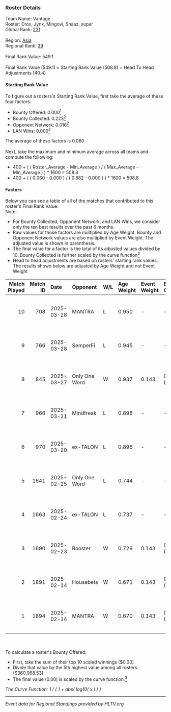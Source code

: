 ### Roster Details<br />
Team Name: Vantage<br />
Roster: Drox, Jynx, Mingovi, Snaaz, supar<br />
Global Rank: [231](../../standings_global_2025_05_05.md)<br />
<br />
Region: [Asia]( ../../standings_asia_2025_05_05.md)<br />
Regional Rank: [39]( ../../standings_asia_2025_05_05.md)<br />
<br />
Final Rank Value:  549.1<br />
<br />
Final Rank Value (549.1) = Starting Rank Value (508.8) + Head To Head Adjustments (40.4)<br />

#### Starting Rank Value<br />
To figure out a rosters's Starting Rank Value, first take the average of these four factors:<br />
- Bounty Offered: 0.000[<sup>1</sup>](#table2)
- Bounty Collected: 0.223[<sup>2</sup>](#table1)
- Opponent Network: 0.016[<sup>2</sup>](#table1)
- LAN Wins: 0.000[<sup>2</sup>](#table1)

The average of these factors is 0.060<br />
<br />
Next, take the maximum and minimum average across all teams and compute the following:<br />
- 400 + ( ( Roster_Average - Min_Average ) / ( Max_Average - Min_Average ) ) * 1600 = 508.8
- 400 + ( ( 0.060 - 0.000 ) / ( 0.882 - 0.000 ) ) * 1600 = 508.8


#### Factors<br />
Below you can see a table of all of the matches that contributed to this roster's Final Rank Value.<br />
Note:<br />

- For Bounty Collected, Opponent Network, and LAN Wins, we consider only the ten best results over the past 6 months.
- Raw values for those factors are multiplied by Age Weight. Bounty and Opponent Network values are also multiplied by Event Weight. The adjusted value is shown in parenthesis.
- The final value for a factor is the total of its adjusted values divided by 10. Bounty Collected is further scaled by the curve function[<sup>3</sup>](#curveFunction)
- Head to head adjustments are based on rosters' starting rank values. The results shown below are adjusted by Age Weight and not Event Weight
<span id="table1"></span><br />


| Match Played | Match ID | Date       | Opponent      | W/L | Age Weight | Event Weight | Bounty Collected | Opponent Network | LAN Wins  | H2H Adj. | Roster                               |
| -: | -: | :- | :- | :- | :- | :- | :- | :- | :- | -: | :- |
|           10 |      708 | 2025-03-28 | MANTRA        | L   | 0.950      | -            | -                | -                | -         |   -11.09 | Drox, Jynx, Mingovi, supar, swerzieN |
|            9 |      766 | 2025-03-28 | SemperFi      | L   | 0.945      | -            | -                | -                | -         |    -2.58 | Drox, Jynx, Mingovi, Snaaz, supar    |
|            8 |      845 | 2025-03-27 | Only One Word | W   | 0.937      | 0.143        | 0.003 (0.000)    | 0.327 (0.044)    | 0 (0.000) |    22.88 | Drox, Jynx, Mingovi, supar, swerzieN |
|            7 |      966 | 2025-03-21 | Mindfreak     | L   | 0.898      | -            | -                | -                | -         |    -7.84 | Drox, Jynx, Mingovi, supar, swerzieN |
|            6 |      970 | 2025-03-20 | ex-TALON      | L   | 0.896      | -            | -                | -                | -         |    -3.81 | Drox, Jynx, Mingovi, supar, swerzieN |
|            5 |     1641 | 2025-02-25 | Only One Word | L   | 0.744      | -            | -                | -                | -         |    -5.06 | Drox, Jynx, Mingovi, supar, swerzieN |
|            4 |     1663 | 2025-02-24 | ex-TALON      | L   | 0.737      | -            | -                | -                | -         |    -3.33 | Drox, Jynx, Mingovi, supar, swerzieN |
|            3 |     1690 | 2025-02-23 | Rooster       | W   | 0.729      | 0.143        | 0.014 (0.001)    | 0.485 (0.051)    | 0 (0.000) |    19.45 | Drox, Jynx, Mingovi, supar, swerzieN |
|            2 |     1891 | 2025-02-14 | Housebets     | W   | 0.671      | 0.143        | 0.014 (0.001)    | 0.390 (0.037)    | 0 (0.000) |    17.27 | Drox, Jynx, Mingovi, supar, swerzieN |
|            1 |     1894 | 2025-02-14 | MANTRA        | W   | 0.670      | 0.143        | 0.002 (0.000)    | 0.347 (0.033)    | 0 (0.000) |    14.47 | Drox, Jynx, Mingovi, supar, swerzieN |

<br />
<span id="table2"></span><br />
To calculate a roster's Bounty Offered:<br />

- First, take the sum of their top 10 scaled winnings ($0.00)
- Divide that value by the 5th highest value among all rosters ($360,998.53)
- The final value (0.00) is scaled by the curve function.[<sup>3</sup>](#curveFunction)

<span id="curveFunction"></span>_The Curve Function: 1 / ( 1 + abs( log10( x ) ) )_<br />

---
_Event data for Regional Standings provided by HLTV.org_<br />
